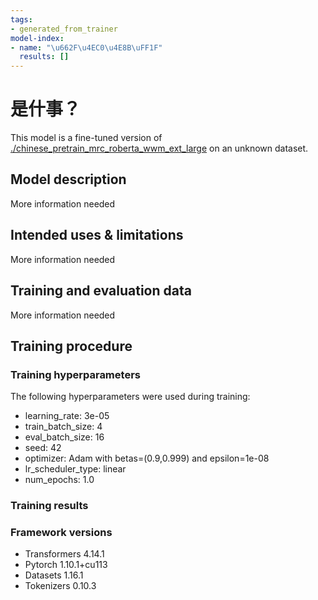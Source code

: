 ```yaml
---
tags:
- generated_from_trainer
model-index:
- name: "\u662F\u4EC0\u4E8B\uFF1F"
  results: []
---
```


<!-- This model card has been generated automatically according to the information the Trainer had access to. You
should probably proofread and complete it, then remove this comment. -->

# 是什事？

This model is a fine-tuned version of [./chinese_pretrain_mrc_roberta_wwm_ext_large](https://huggingface.co/./chinese_pretrain_mrc_roberta_wwm_ext_large) on an unknown dataset.

## Model description

More information needed

## Intended uses & limitations

More information needed

## Training and evaluation data

More information needed

## Training procedure

### Training hyperparameters

The following hyperparameters were used during training:
- learning_rate: 3e-05
- train_batch_size: 4
- eval_batch_size: 16
- seed: 42
- optimizer: Adam with betas=(0.9,0.999) and epsilon=1e-08
- lr_scheduler_type: linear
- num_epochs: 1.0

### Training results



### Framework versions

- Transformers 4.14.1
- Pytorch 1.10.1+cu113
- Datasets 1.16.1
- Tokenizers 0.10.3
